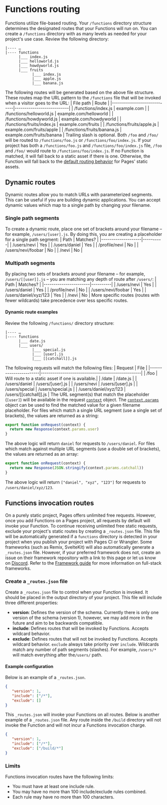 # Functions routing
Functions utilize file-based routing. Your `/functions` directory structure determines the designated routes that your Functions will run on. You can create a `/functions` directory with as many levels as needed for your project's use case. Review the following directory:
```
|---- …
|---- functions
      |___ index.js
      |___ helloworld.js
      |___ howdyworld.js
      |___ fruits
            |___ index.js
            |___ apple.js
            |___ banana.js
```
The following routes will be generated based on the above file structure. These routes map the URL pattern to the `/functions` file that will be invoked when a visitor goes to the URL:
| File path                   | Route                     |
|-----------------------------|---------------------------|
| /functions/index.js         | example.com               |
| /functions/helloworld.js    | example.com/helloworld    |
| /functions/howdyworld.js    | example.com/howdyworld    |
| /functions/fruits/index.js  | example.com/fruits        |
| /functions/fruits/apple.js  | example.com/fruits/apple  |
| /functions/fruits/banana.js | example.com/fruits/banana |
Trailing slash is optional. Both `/foo` and `/foo/` will be routed to `/functions/foo.js` or `/functions/foo/index.js`. If your project has both a `/functions/foo.js` and `/functions/foo/index.js` file, `/foo` and `/foo/` would route to `/functions/foo/index.js`.
If no Function is matched, it will fall back to a static asset if there is one. Otherwise, the Function will fall back to the [default routing behavior](/pages/configuration/serving-pages/) for Pages' static assets.
## Dynamic routes
Dynamic routes allow you to match URLs with parameterized segments. This can be useful if you are building dynamic applications. You can accept dynamic values which map to a single path by changing your filename.
### Single path segments
To create a dynamic route, place one set of brackets around your filename – for example, `/users/[user].js`. By doing this, you are creating a placeholder for a single path segment:
| Path               | Matches? |
|--------------------|----------|
| /users/nevi        | Yes      |
| /users/daniel      | Yes      |
| /profile/nevi      | No       |
| /users/nevi/foobar | No       |
| /nevi              | No       |
### Multipath segments
By placing two sets of brackets around your filename – for example, `/users/[[user]].js` – you are matching any depth of route after `/users/`:
| Path                  | Matches? |
|-----------------------|----------|
| /users/nevi           | Yes      |
| /users/daniel         | Yes      |
| /profile/nevi         | No       |
| /users/nevi/foobar    | Yes      |
| /users/daniel/xyz/123 | Yes      |
| /nevi                 | No       |
More specific routes (routes with fewer wildcards) take precedence over less specific routes.
#### Dynamic route examples
Review the following `/functions/` directory structure:
```
|---- …
|---- functions
      |___ date.js
      |___ users/
            |___ special.js
            |___ [user].js
            |___ [[catchall]].js
```
The following requests will match the following files:
| Request               | File                                             |
|-----------------------|--------------------------------------------------|
| /foo                  | Will route to a static asset if one is available.|
| /date                 | /date.js                                         |
| /users/daniel         | /users/[user].js                                 |
| /users/nevi           | /users/[user].js                                 |
| /users/special        | /users/special.js                                |
| /users/daniel/xyz/123 | /users/[[catchall]].js                           |
The URL segment(s) that match the placeholder (`[user]`) will be available in the request [`context`](/pages/functions/api-reference/#eventcontext) object. The [`context.params`](/pages/functions/api-reference/#params) object can be used to find the matched value for a given filename placeholder.
For files which match a single URL segment (use a single set of brackets), the values are returned as a string:
```js
export function onRequest(context) {
  return new Response(context.params.user)
}
```
The above logic will return `daniel` for requests to `/users/daniel`.
For files which match against multiple URL segments (use a double set of brackets), the values are returned as an array:
```js
export function onRequest(context) {
  return new Response(JSON.stringify(context.params.catchall))
}
```
The above logic will return `["daniel", "xyz", "123"]` for requests to `/users/daniel/xyz/123`.
## Functions invocation routes
On a purely static project, Pages offers unlimited free requests. However, once you add Functions on a Pages project, all requests by default will invoke your Function. To continue receiving unlimited free static requests, exclude your project's static routes by creating a `_routes.json` file. This file will be automatically generated if a `functions` directory is detected in your project when you publish your project with Pages CI or Wrangler.
Some frameworks (such as Remix, SvelteKit) will also automatically generate a `_routes.json` file. However, if your preferred framework does not, create an issue on their framework repository with a link to this page or let us know on [Discord](https://discord.cloudflare.com). Refer to the [Framework guide](/pages/framework-guides/) for more information on full-stack frameworks.
### Create a `_routes.json` file
Create a `_routes.json` file to control when your Function is invoked. It should be placed in the output directory of your project.
This file will include three different properties:
* **version**: Defines the version of the schema. Currently there is only one version of the schema (version 1), however, we may add more in the future and aim to be backwards compatible.
* **include**: Defines routes that will be invoked by Functions. Accepts wildcard behavior.
* **exclude**: Defines routes that will not be invoked by Functions. Accepts wildcard behavior. `exclude` always take priority over `include`.
Wildcards match any number of path segments (slashes). For example, `/users/*` will match everything after the`/users/` path.
#### Example configuration
Below is an example of a `_routes.json`.
```json
{
   "version": 1,
   "include": ["/*"],
   "exclude": []
}
```
This `_routes.json` will invoke your Functions on all routes.
Below is another example of a `_routes.json` file. Any route inside the `/build` directory will not invoke the Function and will not incur a Functions invocation charge.
```json
{
   "version": 1,
   "include": ["/*"],
   "exclude": ["/build/*"]
}
```
### Limits
Functions invocation routes have the following limits:
* You must have at least one include rule.
* You may have no more than 100 include/exclude rules combined.
* Each rule may have no more than 100 characters.